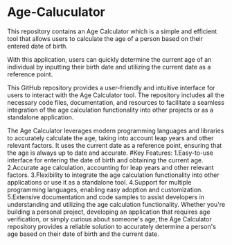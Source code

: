 # Age-Caluculator

This repository contains an Age Calculator which is a simple and efficient tool that allows users to calculate the age of a person based on their entered date of birth.

With this application, users can quickly determine the current age of an individual by inputting their birth date and utilizing the current date as a reference point.

This GitHub repository provides a user-friendly and intuitive interface for users to interact with the Age Calculator tool. The repository includes all the necessary code files, documentation, and resources to facilitate a seamless integration of the age calculation functionality into other projects or as a standalone application.

The Age Calculator leverages modern programming languages and libraries to accurately calculate the age, taking into account leap years and other relevant factors. It uses the current date as a reference point, ensuring that the age is always up to date and accurate.
#Key Features:
1.Easy-to-use interface for entering the date of birth and obtaining the current age.
2.Accurate age calculation, accounting for leap years and other relevant factors.
3.Flexibility to integrate the age calculation functionality into other applications or use it as a standalone tool.
4.Support for multiple programming languages, enabling easy adoption and customization.
5.Extensive documentation and code samples to assist developers in understanding and utilizing the age calculation functionality.
Whether you're building a personal project, developing an application that requires age verification, or simply curious about someone's age, the Age Calculator repository provides a reliable solution to accurately determine a person's age based on their date of birth and the current date.
